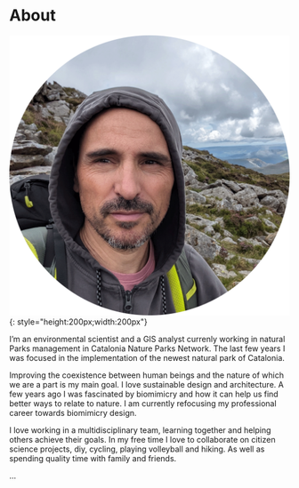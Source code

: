 # **About**

![Me](../images/Me.png){: style="height:200px;width:200px"}


I’m an environmental scientist and a GIS analyst currenly working in natural Parks management in Catalonia Nature Parks Network. The last few years I was focused in the implementation of the newest natural park of Catalonia. 

Improving the coexistence between human beings and the nature of which we are a part is my main goal. I love sustainable design and architecture. A few years ago I was fascinated by biomimicry and how it can help us find better ways to relate to nature.  I am currently refocusing my professional career towards biomimicry design.

I love working in a multidisciplinary team, learning together and helping others achieve their goals. In my free time I love to collaborate on citizen science projects, diy, cycling, playing volleyball and hiking. As well as spending quality time with family and friends.

...
